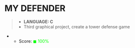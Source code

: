 # MY DEFENDER

> * __LANGUAGE: C__
> * Third graphical project, create a tower defense game

* * Score: <span style="color:rgb(0, 255,0)">&#9724; 100% </span>